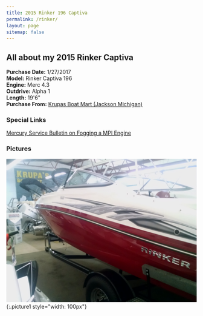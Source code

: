 ```yaml
---
title: 2015 Rinker 196 Captiva  
permalink: /rinker/  
layout: page  
sitemap: false  
---
```



## All about my 2015 Rinker Captiva ##

**Purchase Date:** 1/27/2017  
**Model:** Rinker Captiva 196  
**Engine:** Merc 4.3  
**Outdrive:** Alpha 1  
**Length:** 19'6"  
**Purchase From:** [Krupas Boat Mart (Jackson Michigan)](http://www.krupas.com/)

### Special Links ###
[Mercury Service Bulletin on Fogging a MPI Engine](http://www.marinemechanic.com/merc/distributors/mercurymarine/sterndrive/foggingefi.pdf)

### Pictures ###
![Side View](https://raw.githubusercontent.com/huettemanj/huettemanj.github.io/master/_images/sideview.jpg){:.picture1 style="width: 100px"}
